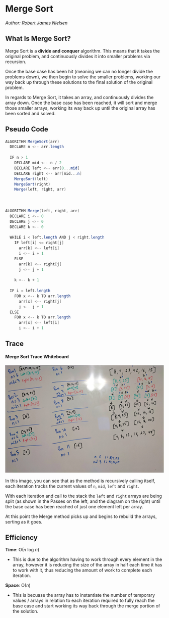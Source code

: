 # Merge Sort

_Author: [Robert James Nielsen](https://github.com/robertjnielsen)_

## What Is Merge Sort?

Merge Sort is a **divide and conquer** algorithm. This means that it takes the original problem, and continuously divides it into smaller problems via recursion.

Once the base case has been hit (meaning we can no longer divide the problems down), we then begin to solve the smaller problems, working our way back up through these solutions to the final solution of the original problem.

In regards to Merge Sort, it takes an array, and continuously divides the array down. Once the base case has been reached, it will sort and merge those smaller arrays, working its way back up until the original array has been sorted and solved.

## Pseudo Code

```cs
ALGORITHM MergeSort(arr)
  DECLARE n <-- arr.length

  IF n > 1
    DECLARE mid <-- n / 2
    DECLARE left <-- arr[0...mid]
    DECLARE right <-- arr[mid...n]
    MergeSort(left)
    MergeSort(right)
    Merge(left, right, arr)



ALGORITHM Merge(left, right, arr)
  DECLARE i <-- 0
  DECLARE j <-- 0
  DECLARE k <-- 0

  WHILE i < left.length AND j < right.length
    IF left[i] <= right[j]
      arr[k] <-- left[i]
      i <-- i + 1
    ELSE
      arr[k] <-- right[j]
      j <-- j + 1

    k <-- k + 1

  IF i = left.length
    FOR x <-- k TO arr.length
      arr[x] <-- right[j]
      j <-- j + 1
  ELSE
    FOR x <-- k TO arr.length
      arr[x] <-- left[i]
      i <-- i + 1
```

## Trace

#### Merge Sort Trace Whiteboard
![MergeSort Trace Whiteboard](./Assets/Images/MergeSortWhiteboard.jpg)

In this image, you can see that as the method is recursively calling itself, each iteration tracks the current values of `n`, `mid`, `left` and `right`.

With each iteration and call to the stack the `left` and `right` arrays are being split (as shown in the Passes on the left, and the diagram on the right) until the base case has been reached of just one element left per array.

At this point the Merge method picks up and begins to rebuild the arrays, sorting as it goes.

## Efficiency

**Time**: O(_n_ log _n_)
- This is due to the algorithm having to work through every element in the array, however it is reducing the size of the array in half each time it has to work with it, thus reducing the amount of work to complete each iteration.

**Space**: O(_n_)
- This is becuase the array has to instantiate the number of temporary values / arrays in relation to each iteration required to fully reach the base case and start working its way back through the merge portion of the solution.
